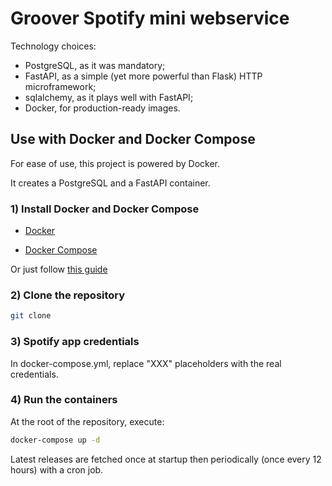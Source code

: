 # Groover Spotify mini webservice

Technology choices:
- PostgreSQL, as it was mandatory;
- FastAPI, as a simple (yet more powerful than Flask) HTTP microframework;
- sqlalchemy, as it plays well with FastAPI;
- Docker, for production-ready images. 

## Use with Docker and Docker Compose

For ease of use, this project is powered by Docker.

It creates a PostgreSQL and a FastAPI container.

### 1) Install Docker and Docker Compose

- [Docker](https://docs.docker.com/get-docker/)

- [Docker Compose](https://docs.docker.com/compose/install/)

Or just follow [this guide](https://websiteforstudents.com/how-to-install-docker-and-docker-compose-on-ubuntu-16-04-18-04/)

### 2) Clone the repository

```sh
git clone 
```

### 3) Spotify app credentials

In docker-compose.yml, replace "XXX" placeholders with the real credentials.

### 4) Run the containers

At the root of the repository, execute:
```sh
docker-compose up -d
```

Latest releases are fetched once at startup then periodically (once every 12 hours) with a cron job.
